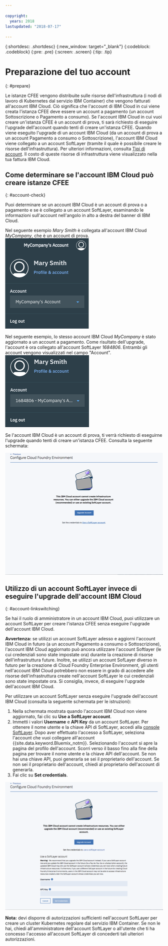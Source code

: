 ```yaml
---

copyright:
  years: 2018
lastupdated: "2018-07-17"

---
```


{:shortdesc: .shortdesc}
{:new_window: target="_blank"}
{:codeblock: .codeblock}
{:pre: .pre}
{:screen: .screen}
{:tip: .tip}

# Preparazione del tuo account
{: #prepare}

Le istanze CFEE vengono distribuite sulle risorse dell'infrastruttura (i nodi di lavoro di Kubernetes dal servizio IBM Container) che vengono fatturati all'account IBM Cloud. Ciò significa che l'account di IBM Cloud in cui viene creata l'istanza CFEE deve essere un account a pagamento (un account Sottoscrizione o Pagamento a consumo).  Se l'account IBM Cloud in cui vuoi creare un'istanza CFEE è un account di prova, ti sarà richiesto di eseguire l'upgrade dell'account quando tenti di creare un'istanza CFEE.  Quando viene eseguito l'upgrade di un account IBM Cloud (da un account di prova a un account Pagamento a consumo o Sottoscrizione), l'account IBM Cloud viene collegato a un account SoftLayer (tramite il quale è possibile creare le risorse dell'infrastruttura). Per ulteriori informazioni, consulta [Tipi di account](https://console.bluemix.net/docs/account/index.html#accounts). Il costo di queste risorse di infrastruttura viene visualizzato nella tua fattura IBM Cloud.

## Come determinare se l'account IBM Cloud può creare istanze CFEE
{: #account-check}

Puoi determinare se un account IBM Cloud è un account di prova o a pagamento e se è collegato a un account SoftLayer, esaminando le informazioni sull'account nell'angolo in alto a destra del banner di IBM Cloud.

Nel seguente esempio _Mary Smith_ è collegata all'account IBM Cloud _MyCompany_, che è un account di prova.
![Account Checking](img/AccountExample_1.png)

Nel seguente esempio, lo stesso account IBM Cloud _MyCompany_ è stato aggiornato a un account a pagamento.  Come risultato dell'upgrade, l'account è ora collegato all'account SoftLayer _1684806_.  Entrambi gli account vengono visualizzati nel campo "Account".
![Account Checking](img/AccountExample_2.png)

Se l'account IBM Cloud è un account di prova, ti verrà richiesto di eseguirne l'upgrade quando tenti di creare un'istanza CFEE. Consulta la seguente schermata:

![Account Checking](img/UpgradeAccountPage_1.png)

## Utilizzo di un account SoftLayer invece di eseguire l'upgrade dell'account IBM Cloud
{: #account-linkswitching}

Se hai il ruolo di amministratore in un account IBM Cloud, puoi utilizzare un account SoftLayer per creare l'istanza CFEE senza eseguire l'upgrade dell'account IBM Cloud.


**Avvertenza:** se utilizzi un account SoftLayer adesso e aggiorni l'account IBM Cloud in futuro (a un account Pagamento a consumo o Sottoscrizione), l'account IBM Cloud aggiornato può ancora utilizzare l'account Softlayer (le cui credenziali sono state impostate ora) durante la creazione di risorse dell'infrastruttura future. Inoltre, se utilizzi un account SofLayer diverso in futuro per la creazione di Cloud Foundry Enterprise Environment, gli utenti nell'account IBM Cloud potrebbero non essere in grado di accedere alle risorse dell'infrastruttura create nell'account SoftLayer le cui credenziali sono state impostate ora. Si consiglia, invece, di eseguire l'upgrade dell'account IBM Cloud.

Per utilizzare un account SoftLayer senza eseguire l'upgrade dell'account IBM Cloud (consulta la seguente schermata per le istruzioni):
1. Nella schermata mostrata quando l'account IBM Cloud non viene aggiornato, fai clic su **Use a SoftLayer account**.
2. Immetti i valori **Username** e **API Key** da un account SoftLayer. Per ottenere il nome utente e la chiave API di SoftLayer, accedi alla [console SoftLayer](https://control.softlayer.com). Dopo aver effettuato l'accesso a SoftLayer, seleziona l'account che vuoi collegare all'account {{site.data.keyword.Bluemix_notm}}. Selezionando l'account si apre la pagina del profilo dell'account. Scorri verso il basso fino alla fine della pagina per trovare il nome utente e la chiave API dell'account. Se non hai una chiave API, puoi generarla se sei il proprietario dell'account. Se non sei il proprietario dell'account, chiedi al proprietario dell'account di generarla.
3. Fai clic su **Set credentials**.

![Account Checking](img/UpgradeAccountPage_2.png)

**Nota:** devi disporre di autorizzazioni sufficienti nell'account SoftLayer per creare un cluster Kubernetes regolare dal servizio IBM Container. Se non le hai, chiedi all'amministratore dell'account SoftLayer o all'utente che ti ha concesso l'accesso all'account SoftLayer di concederti tali ulteriori autorizzazioni.
